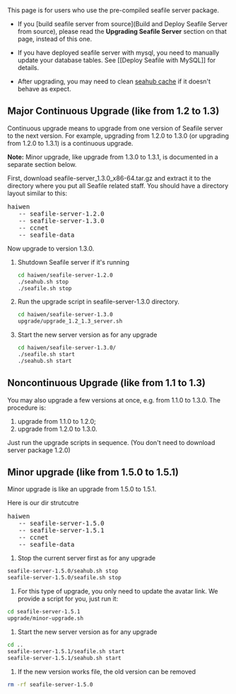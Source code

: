 This page is for users who use the pre-compiled seafile server package. 

- If you [build seafile server from source](Build and Deploy Seafile Server from source), please read the **Upgrading Seafile Server** section on that page, instead of this one.

- If you have deployed seafile server with mysql, you need to manually update your database tables. See [[Deploy Seafile with MySQL]] for details.

- After upgrading, you may need to clean [seahub cache](https://github.com/haiwen/seafile/wiki/Seafile-server-configuration-options#wiki-Cache) if it doesn't behave as expect.

## Major Continuous Upgrade (like from 1.2 to 1.3)

Continuous upgrade means to upgrade from one version of Seafile server to the next version.
For example, upgrading from 1.2.0 to 1.3.0 (or upgrading from 1.2.0 to 1.3.1) is a continuous upgrade.

**Note:** Minor upgrade, like upgrade from 1.3.0 to 1.3.1, is documented in a separate section below.

First, download seafile-server_1.3.0_x86-64.tar.gz and extract it to the directory where you put all Seafile related staff. You should have a directory layout similar to this:

<pre>
haiwen
   -- seafile-server-1.2.0
   -- seafile-server-1.3.0
   -- ccnet
   -- seafile-data
</pre>

Now upgrade to version 1.3.0.

1. Shutdown Seafile server if it's running

   ```sh
   cd haiwen/seafile-server-1.2.0
   ./seahub.sh stop
   ./seafile.sh stop
   ```
2. Run the upgrade script in seafile-server-1.3.0 directory.

   ```sh
   cd haiwen/seafile-server-1.3.0
   upgrade/upgrade_1.2_1.3_server.sh
   ```
3. Start the new server version as for any upgrade 

   ```sh
   cd haiwen/seafile-server-1.3.0/
   ./seafile.sh start
   ./seahub.sh start
   ```

## Noncontinuous Upgrade (like from 1.1 to 1.3)

You may also upgrade a few versions at once, e.g. from 1.1.0 to 1.3.0.
The procedure is:

1. upgrade from 1.1.0 to 1.2.0;
2. upgrade from 1.2.0 to 1.3.0.

Just run the upgrade scripts in sequence. (You don't need to download server package 1.2.0)

## Minor upgrade (like from 1.5.0 to 1.5.1)
Minor upgrade is like an upgrade from 1.5.0 to 1.5.1. 

Here is our dir strutcutre

<pre>
haiwen
   -- seafile-server-1.5.0
   -- seafile-server-1.5.1
   -- ccnet
   -- seafile-data
</pre>

1. Stop the current server first as for any upgrade 
```sh
seafile-server-1.5.0/seahub.sh stop
seafile-server-1.5.0/seafile.sh stop
```
1. For this type of upgrade, you only need to update the avatar link. We provide a script for you, just run it:
```sh
cd seafile-server-1.5.1
upgrade/minor-upgrade.sh
```

1. Start the new server version as for any upgrade 
```sh
cd ..
seafile-server-1.5.1/seafile.sh start
seafile-server-1.5.1/seahub.sh start
```

1. If the new version works file, the old version can be removed
```sh
rm -rf seafile-server-1.5.0
```
